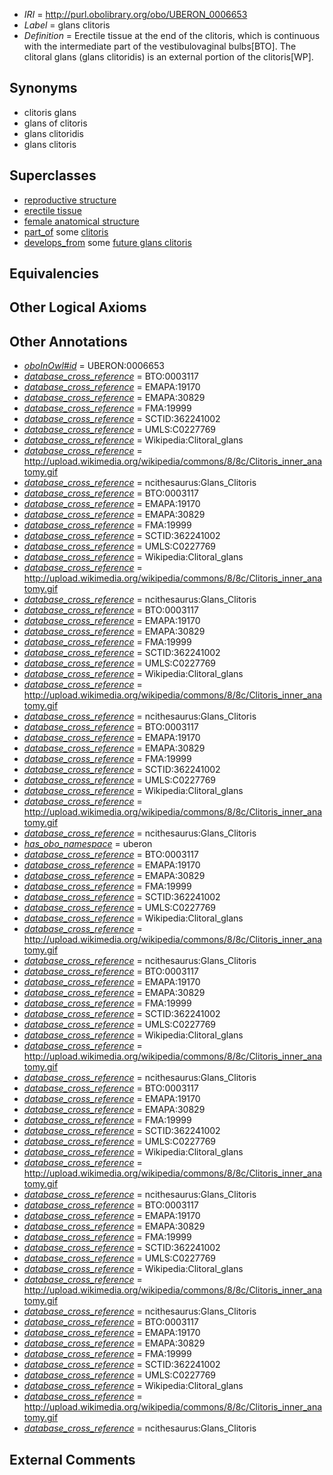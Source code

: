 * *IRI* = http://purl.obolibrary.org/obo/UBERON_0006653
 * *Label* = glans clitoris
 * *Definition* = Erectile tissue at the end of the clitoris, which is continuous with the intermediate part of the vestibulovaginal bulbs[BTO]. The clitoral glans (glans clitoridis) is an external portion of the clitoris[WP].

## Synonyms

 * clitoris glans
 * glans of clitoris
 * glans clitoridis
 * glans clitoris

## Superclasses

 * [reproductive structure](../../UBERON/56/UBERON_0005156.md)
 * [erectile tissue](../../UBERON/24/UBERON_0008324.md)
 * [female anatomical structure](../../UBERON/04/UBERON_0014404.md)
 * [part_of](../../BFO/50/BFO_0000050.md) some [clitoris](../../UBERON/11/UBERON_0002411.md)
 * [develops_from](../../RO/02/RO_0002202.md) some [future glans clitoris](../../UBERON/40/UBERON_0013240.md)

## Equivalencies


## Other Logical Axioms


## Other Annotations

 * *[oboInOwl#id](../../id/oboInOwl#id.md)* = UBERON:0006653
 * *[database_cross_reference](../../ef/oboInOwl#hasDbXref.md)* = BTO:0003117
 * *[database_cross_reference](../../ef/oboInOwl#hasDbXref.md)* = EMAPA:19170
 * *[database_cross_reference](../../ef/oboInOwl#hasDbXref.md)* = EMAPA:30829
 * *[database_cross_reference](../../ef/oboInOwl#hasDbXref.md)* = FMA:19999
 * *[database_cross_reference](../../ef/oboInOwl#hasDbXref.md)* = SCTID:362241002
 * *[database_cross_reference](../../ef/oboInOwl#hasDbXref.md)* = UMLS:C0227769
 * *[database_cross_reference](../../ef/oboInOwl#hasDbXref.md)* = Wikipedia:Clitoral_glans
 * *[database_cross_reference](../../ef/oboInOwl#hasDbXref.md)* = http://upload.wikimedia.org/wikipedia/commons/8/8c/Clitoris_inner_anatomy.gif
 * *[database_cross_reference](../../ef/oboInOwl#hasDbXref.md)* = ncithesaurus:Glans_Clitoris
 * *[database_cross_reference](../../ef/oboInOwl#hasDbXref.md)* = BTO:0003117
 * *[database_cross_reference](../../ef/oboInOwl#hasDbXref.md)* = EMAPA:19170
 * *[database_cross_reference](../../ef/oboInOwl#hasDbXref.md)* = EMAPA:30829
 * *[database_cross_reference](../../ef/oboInOwl#hasDbXref.md)* = FMA:19999
 * *[database_cross_reference](../../ef/oboInOwl#hasDbXref.md)* = SCTID:362241002
 * *[database_cross_reference](../../ef/oboInOwl#hasDbXref.md)* = UMLS:C0227769
 * *[database_cross_reference](../../ef/oboInOwl#hasDbXref.md)* = Wikipedia:Clitoral_glans
 * *[database_cross_reference](../../ef/oboInOwl#hasDbXref.md)* = http://upload.wikimedia.org/wikipedia/commons/8/8c/Clitoris_inner_anatomy.gif
 * *[database_cross_reference](../../ef/oboInOwl#hasDbXref.md)* = ncithesaurus:Glans_Clitoris
 * *[database_cross_reference](../../ef/oboInOwl#hasDbXref.md)* = BTO:0003117
 * *[database_cross_reference](../../ef/oboInOwl#hasDbXref.md)* = EMAPA:19170
 * *[database_cross_reference](../../ef/oboInOwl#hasDbXref.md)* = EMAPA:30829
 * *[database_cross_reference](../../ef/oboInOwl#hasDbXref.md)* = FMA:19999
 * *[database_cross_reference](../../ef/oboInOwl#hasDbXref.md)* = SCTID:362241002
 * *[database_cross_reference](../../ef/oboInOwl#hasDbXref.md)* = UMLS:C0227769
 * *[database_cross_reference](../../ef/oboInOwl#hasDbXref.md)* = Wikipedia:Clitoral_glans
 * *[database_cross_reference](../../ef/oboInOwl#hasDbXref.md)* = http://upload.wikimedia.org/wikipedia/commons/8/8c/Clitoris_inner_anatomy.gif
 * *[database_cross_reference](../../ef/oboInOwl#hasDbXref.md)* = ncithesaurus:Glans_Clitoris
 * *[database_cross_reference](../../ef/oboInOwl#hasDbXref.md)* = BTO:0003117
 * *[database_cross_reference](../../ef/oboInOwl#hasDbXref.md)* = EMAPA:19170
 * *[database_cross_reference](../../ef/oboInOwl#hasDbXref.md)* = EMAPA:30829
 * *[database_cross_reference](../../ef/oboInOwl#hasDbXref.md)* = FMA:19999
 * *[database_cross_reference](../../ef/oboInOwl#hasDbXref.md)* = SCTID:362241002
 * *[database_cross_reference](../../ef/oboInOwl#hasDbXref.md)* = UMLS:C0227769
 * *[database_cross_reference](../../ef/oboInOwl#hasDbXref.md)* = Wikipedia:Clitoral_glans
 * *[database_cross_reference](../../ef/oboInOwl#hasDbXref.md)* = http://upload.wikimedia.org/wikipedia/commons/8/8c/Clitoris_inner_anatomy.gif
 * *[database_cross_reference](../../ef/oboInOwl#hasDbXref.md)* = ncithesaurus:Glans_Clitoris
 * *[has_obo_namespace](../../ce/oboInOwl#hasOBONamespace.md)* = uberon
 * *[database_cross_reference](../../ef/oboInOwl#hasDbXref.md)* = BTO:0003117
 * *[database_cross_reference](../../ef/oboInOwl#hasDbXref.md)* = EMAPA:19170
 * *[database_cross_reference](../../ef/oboInOwl#hasDbXref.md)* = EMAPA:30829
 * *[database_cross_reference](../../ef/oboInOwl#hasDbXref.md)* = FMA:19999
 * *[database_cross_reference](../../ef/oboInOwl#hasDbXref.md)* = SCTID:362241002
 * *[database_cross_reference](../../ef/oboInOwl#hasDbXref.md)* = UMLS:C0227769
 * *[database_cross_reference](../../ef/oboInOwl#hasDbXref.md)* = Wikipedia:Clitoral_glans
 * *[database_cross_reference](../../ef/oboInOwl#hasDbXref.md)* = http://upload.wikimedia.org/wikipedia/commons/8/8c/Clitoris_inner_anatomy.gif
 * *[database_cross_reference](../../ef/oboInOwl#hasDbXref.md)* = ncithesaurus:Glans_Clitoris
 * *[database_cross_reference](../../ef/oboInOwl#hasDbXref.md)* = BTO:0003117
 * *[database_cross_reference](../../ef/oboInOwl#hasDbXref.md)* = EMAPA:19170
 * *[database_cross_reference](../../ef/oboInOwl#hasDbXref.md)* = EMAPA:30829
 * *[database_cross_reference](../../ef/oboInOwl#hasDbXref.md)* = FMA:19999
 * *[database_cross_reference](../../ef/oboInOwl#hasDbXref.md)* = SCTID:362241002
 * *[database_cross_reference](../../ef/oboInOwl#hasDbXref.md)* = UMLS:C0227769
 * *[database_cross_reference](../../ef/oboInOwl#hasDbXref.md)* = Wikipedia:Clitoral_glans
 * *[database_cross_reference](../../ef/oboInOwl#hasDbXref.md)* = http://upload.wikimedia.org/wikipedia/commons/8/8c/Clitoris_inner_anatomy.gif
 * *[database_cross_reference](../../ef/oboInOwl#hasDbXref.md)* = ncithesaurus:Glans_Clitoris
 * *[database_cross_reference](../../ef/oboInOwl#hasDbXref.md)* = BTO:0003117
 * *[database_cross_reference](../../ef/oboInOwl#hasDbXref.md)* = EMAPA:19170
 * *[database_cross_reference](../../ef/oboInOwl#hasDbXref.md)* = EMAPA:30829
 * *[database_cross_reference](../../ef/oboInOwl#hasDbXref.md)* = FMA:19999
 * *[database_cross_reference](../../ef/oboInOwl#hasDbXref.md)* = SCTID:362241002
 * *[database_cross_reference](../../ef/oboInOwl#hasDbXref.md)* = UMLS:C0227769
 * *[database_cross_reference](../../ef/oboInOwl#hasDbXref.md)* = Wikipedia:Clitoral_glans
 * *[database_cross_reference](../../ef/oboInOwl#hasDbXref.md)* = http://upload.wikimedia.org/wikipedia/commons/8/8c/Clitoris_inner_anatomy.gif
 * *[database_cross_reference](../../ef/oboInOwl#hasDbXref.md)* = ncithesaurus:Glans_Clitoris
 * *[database_cross_reference](../../ef/oboInOwl#hasDbXref.md)* = BTO:0003117
 * *[database_cross_reference](../../ef/oboInOwl#hasDbXref.md)* = EMAPA:19170
 * *[database_cross_reference](../../ef/oboInOwl#hasDbXref.md)* = EMAPA:30829
 * *[database_cross_reference](../../ef/oboInOwl#hasDbXref.md)* = FMA:19999
 * *[database_cross_reference](../../ef/oboInOwl#hasDbXref.md)* = SCTID:362241002
 * *[database_cross_reference](../../ef/oboInOwl#hasDbXref.md)* = UMLS:C0227769
 * *[database_cross_reference](../../ef/oboInOwl#hasDbXref.md)* = Wikipedia:Clitoral_glans
 * *[database_cross_reference](../../ef/oboInOwl#hasDbXref.md)* = http://upload.wikimedia.org/wikipedia/commons/8/8c/Clitoris_inner_anatomy.gif
 * *[database_cross_reference](../../ef/oboInOwl#hasDbXref.md)* = ncithesaurus:Glans_Clitoris
 * *[database_cross_reference](../../ef/oboInOwl#hasDbXref.md)* = BTO:0003117
 * *[database_cross_reference](../../ef/oboInOwl#hasDbXref.md)* = EMAPA:19170
 * *[database_cross_reference](../../ef/oboInOwl#hasDbXref.md)* = EMAPA:30829
 * *[database_cross_reference](../../ef/oboInOwl#hasDbXref.md)* = FMA:19999
 * *[database_cross_reference](../../ef/oboInOwl#hasDbXref.md)* = SCTID:362241002
 * *[database_cross_reference](../../ef/oboInOwl#hasDbXref.md)* = UMLS:C0227769
 * *[database_cross_reference](../../ef/oboInOwl#hasDbXref.md)* = Wikipedia:Clitoral_glans
 * *[database_cross_reference](../../ef/oboInOwl#hasDbXref.md)* = http://upload.wikimedia.org/wikipedia/commons/8/8c/Clitoris_inner_anatomy.gif
 * *[database_cross_reference](../../ef/oboInOwl#hasDbXref.md)* = ncithesaurus:Glans_Clitoris

## External Comments

